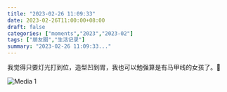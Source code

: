 ```yaml
---
title: "2023-02-26 11:09:33"
date: 2023-02-26T11:00:00+08:00
draft: false
categories: ["moments","2023","2023-02"]
tags: ["朋友圈","生活记录"]
summary: "2023-02-26 11:09:33..."
---
```


我觉得只要灯光打到位，造型凹到胃，我也可以勉强算是有马甲线的女孩了。🥹

![Media 1](/Moments/photos/2023-02-26/202302261109330.jpg)

